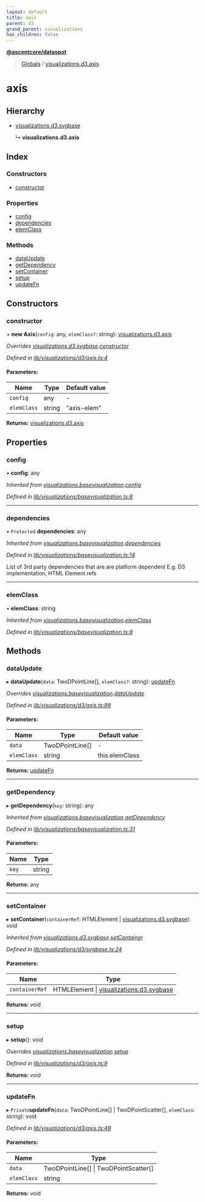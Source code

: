 ```yaml
---
layout: default
title: axis
parent: d3
grand_parent: visualizations
has_children: false
---
```


**[@ascentcore/dataspot](../README.md)**

> [Globals](../globals.md) / [visualizations.d3.axis](visualizations_d3_axis)

# axis

## Hierarchy

* [visualizations.d3.svgbase](visualizations_d3_svgbase)

  ↳ **visualizations.d3.axis**

## Index

### Constructors

* [constructor](visualizations_d3_axis#constructor)

### Properties

* [config](visualizations_d3_axis#config)
* [dependencies](visualizations_d3_axis#dependencies)
* [elemClass](visualizations_d3_axis#elemclass)

### Methods

* [dataUpdate](visualizations_d3_axis#dataupdate)
* [getDependency](visualizations_d3_axis#getdependency)
* [setContainer](visualizations_d3_axis#setcontainer)
* [setup](visualizations_d3_axis#setup)
* [updateFn](visualizations_d3_axis#updatefn)

## Constructors

### constructor

\+ **new Axis**(`config`: any, `elemClass?`: string): [visualizations.d3.axis](visualizations_d3_axis)

*Overrides [visualizations.d3.svgbase](visualizations_d3_svgbase).[constructor](visualizations_d3_svgbase#constructor)*

*Defined in [lib/visualizations/d3/axis.ts:4](https://github.com/ascentcore/dataspot/blob/7114653/lib/visualizations/d3/axis.ts#L4)*

#### Parameters:

Name | Type | Default value |
------ | ------ | ------ |
`config` | any | - |
`elemClass` | string | "axis-elem" |

**Returns:** [visualizations.d3.axis](visualizations_d3_axis)

## Properties

### config

•  **config**: any

*Inherited from [visualizations.basevisualization](visualizations_basevisualization).[config](visualizations_basevisualization#config)*

*Defined in [lib/visualizations/basevisualization.ts:8](https://github.com/ascentcore/dataspot/blob/7114653/lib/visualizations/basevisualization.ts#L8)*

___

### dependencies

• `Protected` **dependencies**: any

*Inherited from [visualizations.basevisualization](visualizations_basevisualization).[dependencies](visualizations_basevisualization#dependencies)*

*Defined in [lib/visualizations/basevisualization.ts:14](https://github.com/ascentcore/dataspot/blob/7114653/lib/visualizations/basevisualization.ts#L14)*

List of 3rd party dependencies that are are platform dependent
E.g. D3 implementation, HTML Element refs

___

### elemClass

•  **elemClass**: string

*Inherited from [visualizations.basevisualization](visualizations_basevisualization).[elemClass](visualizations_basevisualization#elemclass)*

*Defined in [lib/visualizations/basevisualization.ts:8](https://github.com/ascentcore/dataspot/blob/7114653/lib/visualizations/basevisualization.ts#L8)*

## Methods

### dataUpdate

▸ **dataUpdate**(`data`: TwoDPointLine[], `elemClass?`: string): [updateFn](visualizations_d3_axis#updatefn)

*Overrides [visualizations.basevisualization](visualizations_basevisualization).[dataUpdate](visualizations_basevisualization#dataupdate)*

*Defined in [lib/visualizations/d3/axis.ts:99](https://github.com/ascentcore/dataspot/blob/7114653/lib/visualizations/d3/axis.ts#L99)*

#### Parameters:

Name | Type | Default value |
------ | ------ | ------ |
`data` | TwoDPointLine[] | - |
`elemClass` | string | this.elemClass |

**Returns:** [updateFn](visualizations_d3_axis#updatefn)

___

### getDependency

▸ **getDependency**(`key`: string): any

*Inherited from [visualizations.basevisualization](visualizations_basevisualization).[getDependency](visualizations_basevisualization#getdependency)*

*Defined in [lib/visualizations/basevisualization.ts:31](https://github.com/ascentcore/dataspot/blob/7114653/lib/visualizations/basevisualization.ts#L31)*

#### Parameters:

Name | Type |
------ | ------ |
`key` | string |

**Returns:** any

___

### setContainer

▸ **setContainer**(`containerRef`: HTMLElement \| [visualizations.d3.svgbase](visualizations_d3_svgbase)): void

*Inherited from [visualizations.d3.svgbase](visualizations_d3_svgbase).[setContainer](visualizations_d3_svgbase#setcontainer)*

*Defined in [lib/visualizations/d3/svgbase.ts:24](https://github.com/ascentcore/dataspot/blob/7114653/lib/visualizations/d3/svgbase.ts#L24)*

#### Parameters:

Name | Type |
------ | ------ |
`containerRef` | HTMLElement \| [visualizations.d3.svgbase](visualizations_d3_svgbase) |

**Returns:** void

___

### setup

▸ **setup**(): void

*Overrides [visualizations.basevisualization](visualizations_basevisualization).[setup](visualizations_basevisualization#setup)*

*Defined in [lib/visualizations/d3/axis.ts:9](https://github.com/ascentcore/dataspot/blob/7114653/lib/visualizations/d3/axis.ts#L9)*

**Returns:** void

___

### updateFn

▸ `Private`**updateFn**(`data`: TwoDPointLine[] \| TwoDPointScatter[], `elemClass`: string): void

*Defined in [lib/visualizations/d3/axis.ts:49](https://github.com/ascentcore/dataspot/blob/7114653/lib/visualizations/d3/axis.ts#L49)*

#### Parameters:

Name | Type |
------ | ------ |
`data` | TwoDPointLine[] \| TwoDPointScatter[] |
`elemClass` | string |

**Returns:** void
